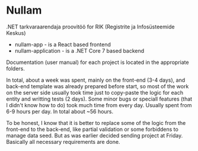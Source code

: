 # Nullam
.NET tarkvaraarendaja proovitöö for RIK (Registrite ja Infosüsteemide Keskus)

- nullam-app - is a React based frontend
- nullam-application - is a .NET Core 7 based backend

Documentation (user manual) for each project is located in the appropriate folders.

In total, about a week was spent, mainly on the front-end (3-4 days), and back-end template was already prepared before start, so most of the work on the server side usually took time just to copy-paste the logic for each entity and writting tests (2 days). Some minor bugs or speciall features (that I didn't know how to do) took much time from every day. Usually spent from 6-9 hours per day. In total about ~56 hours.

To be honest, I know that it is better to replace some of the logic from the front-end to the back-end, like partial validation or some forbiddens to manage data seed. But as was earlier decided sending project at Friday. Basically all necessary requirements are done.
